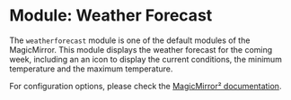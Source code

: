 # Module: Weather Forecast
The `weatherforecast` module is one of the default modules of the MagicMirror.
This module displays the weather forecast for the coming week, including an an icon to display the current conditions, the minimum temperature and the maximum temperature.

For configuration options, please check the [MagicMirror² documentation](https://docs.magicmirror.builders/modules/weatherforecast.html).

